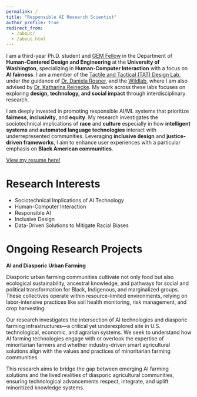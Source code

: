 ```yaml
---
permalink: /
title: "Responsible AI Research Scientist"
author_profile: true
redirect_from: 
  - /about/
  - /about.html
---
```


I am a third-year Ph.D. student and [GEM Fellow](https://www.gemfellowship.org/gem-fellowship-program/) in the Department of **Human-Centered Design and Engineering** at the **University of Washington**, specializing in **Human-Computer Interaction** with a focus on **AI fairness**. I am a member of the [Tactile and Tactical (TAT) Design Lab](https://tat-lab.github.io/), under the guidance of [Dr. Daniela Rosner](https://www.hcde.washington.edu/rosner), and the [Wildlab](https://wildlab.cs.washington.edu/), where I am also advised by [Dr. Katharina Reinecke](https://www.cs.washington.edu/people/faculty/reinecke). My work across these labs focuses on exploring **design, technology, and social impact** through interdisciplinary research.

I am deeply invested in promoting responsible AI/ML systems that prioritize **fairness**, **inclusivity**, and **equity**. My research investigates the sociotechnical implications of **race** and **culture** especially in how **intelligent systems** and **automated language technologies** interact with underrepresented communities. Leveraging **inclusive design** and **justice-driven frameworks**, I aim to enhance user experiences with a particular emphasis on **Black American communities**.

<!--
In addition to my academic pursuits, I serve as a board member of [Acquiring Knowledge for Transcendence](https://www.aktcommunity.org/) and design team lead at [A Vision for Engineering Literacy and Access](http://students.washington.edu/avelauw/index.html), both nonprofit organizations dedicated to supporting underrepresented youth in education. My career goal is to establish a research lab that addresses **social disparities in tech design**, ultimately contributing to **data-driven solutions** that mitigate **racial biases** and amplify **diverse voices** within intelligent systems.
-->

[View my resume here!](http://jeffreybasoah.github.io/files/BasoahJeffreyResume.pdf)

Research Interests
======

- Sociotechnical Implications of AI Technology
- Human-Computer Interaction
- Responsible AI
- Inclusive Design
- Data-Driven Solutions to Mitigate Racial Biases

Ongoing Research Projects
======

**AI and Diasporic Urban Farming**

Diasporic urban farming communities cultivate not only food but also ecological sustainability, ancestral knowledge, and pathways for social and political transformation for Black, Indigenous, and marginalized groups. These collectives operate within resource-limited environments, relying on labor-intensive practices like soil health monitoring, risk management, and crop harvesting.

Our research investigates the intersection of AI technologies and diasporic farming infrastructures—a critical yet underexplored site in U.S. technological, economic, and agrarian systems. We seek to understand how AI farming technologies engage with or overlook the expertise of minoritarian farmers and whether industry-driven smart agricultural solutions align with the values and practices of minoritarian farming communities.

This research aims to bridge the gap between emerging AI farming solutions and the lived realities of diasporic agricultural communities, ensuring technological advancements respect, integrate, and uplift minoritized knowledge systems.